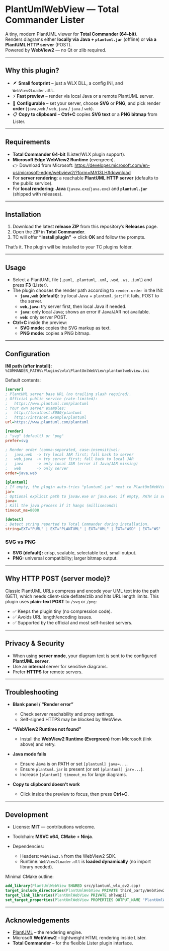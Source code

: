 # PlantUmlWebView — Total Commander Lister

A tiny, modern PlantUML viewer for **Total Commander (64-bit)**.  
Renders diagrams either **locally via Java + `plantuml.jar`** (offline) or **via a PlantUML HTTP server** (POST).  
Powered by **WebView2** — no Qt or zlib required.

---

## Why this plugin?

* 🪶 **Small footprint** – just a WLX DLL, a config INI, and `WebView2Loader.dll`.
* ⚡ **Fast preview** – render via local Java or a remote PlantUML server.
* 🔧 **Configurable** – set your server, choose **SVG** or **PNG**, and pick render **order** (`java,web` / `web,java` / `java` / `web`).
* 📋 **Copy to clipboard** – **Ctrl+C** copies **SVG text** or a **PNG bitmap** from Lister.

---

## Requirements

* **Total Commander 64-bit** (Lister/WLX plugin support).
* **Microsoft Edge WebView2 Runtime** (evergreen).  
  👉 Download from Microsoft: <https://developer.microsoft.com/en-us/microsoft-edge/webview2/?form=MA13LH#download>
* For **server rendering**: a reachable **PlantUML HTTP server** (defaults to the public service).
* For **local rendering**: **Java** (`javaw.exe`/`java.exe`) and **`plantuml.jar`** (shipped with releases).

---

## Installation

1. Download the latest **release ZIP** from this repository’s **Releases** page.
2. Open the ZIP in **Total Commander**.
3. TC will offer **“Install plugin”** → click **OK** and follow the prompts.

That’s it. The plugin will be installed to your TC plugins folder.

---

## Usage

* Select a PlantUML file (`.puml`, `.plantuml`, `.uml`, `.wsd`, `.ws`, `.iuml`) and press **F3** (Lister).
* The plugin chooses the render path according to `render.order` in the INI:
  * **`java,web` (default):** try local Java + `plantuml.jar`; if it fails, POST to the server.
  * **`web,java`:** try server first, then local Java if needed.
  * **`java`:** only local Java; shows an error if Java/JAR not available.
  * **`web`:** only server POST.
* **Ctrl+C** inside the preview:
  * **SVG mode:** copies the SVG markup as text.
  * **PNG mode:** copies a PNG bitmap.

---

## Configuration

**INI path (after install):**  
`%COMMANDER_PATH%\Plugins\wlx\PlantUmlWebView\plantumlwebview.ini`

Default contents:

```ini
[server]
; PlantUML server base URL (no trailing slash required).
; Official public service (rate-limited):
;   https://www.plantuml.com/plantuml
; Your own server examples:
;   http://localhost:8080/plantuml
;   http://intranet.example/plantuml
url=https://www.plantuml.com/plantuml

[render]
; "svg" (default) or "png"
prefer=svg

; Render order (comma-separated, case-insensitive):
;   java,web  -> try local JAR first; fall back to server
;   web,java  -> try server first; fall back to local JAR
;   java      -> only local JAR (error if Java/JAR missing)
;   web       -> only server
order=java,web

[plantuml]
; If empty, the plugin auto-tries "plantuml.jar" next to PlantUmlWebView.wlx64.
jar=
; Optional explicit path to javaw.exe or java.exe; if empty, PATH is searched.
java=
; Kill the java process if it hangs (milliseconds)
timeout_ms=8000

[detect]
; Detect string reported to Total Commander during installation.
string=EXT="PUML" | EXT="PLANTUML" | EXT="UML" | EXT="WSD" | EXT="WS" | EXT="IUML"```

````
### SVG vs PNG

* **SVG (default):** crisp, scalable, selectable text, small output.
* **PNG:** universal compatibility; larger bitmap output.

---

## Why HTTP POST (server mode)?

Classic PlantUML URLs compress and encode your UML text into the path (GET), which needs client-side deflate/zlib and hits URL length limits.
This plugin uses **plain-text POST** to `/svg` or `/png`:

* ✅ Keeps the plugin tiny (no compression code).
* ✅ Avoids URL length/encoding issues.
* ✅ Supported by the official and most self-hosted servers.

---

## Privacy & Security

* When using **server mode**, your diagram text is sent to the configured **PlantUML server**.
* Use an **internal** server for sensitive diagrams.
* Prefer **HTTPS** for remote servers.

---

## Troubleshooting

* **Blank panel / “Render error”**

  * Check server reachability and proxy settings.
  * Self-signed HTTPS may be blocked by WebView.
* **“WebView2 Runtime not found”**

  * Install the **WebView2 Runtime (Evergreen)** from Microsoft (link above) and retry.
* **Java mode fails**

  * Ensure Java is on PATH or set `[plantuml] java=...`.
  * Ensure `plantuml.jar` is present (or set `[plantuml] jar=...`).
  * Increase `[plantuml] timeout_ms` for large diagrams.
* **Copy to clipboard doesn’t work**

  * Click inside the preview to focus, then press **Ctrl+C**.

---

## Development

* License: **MIT** — contributions welcome.
* Toolchain: **MSVC x64**, **CMake + Ninja**.
* Dependencies:

  * Headers: `WebView2.h` from the WebView2 SDK.
  * Runtime: `WebView2Loader.dll` is **loaded dynamically** (no import library needed).

Minimal CMake outline:

```cmake
add_library(PlantUmlWebView SHARED src/plantuml_wlx_ev2.cpp)
target_include_directories(PlantUmlWebView PRIVATE third_party/WebView2/build/native/include)
target_link_libraries(PlantUmlWebView PRIVATE shlwapi)
set_target_properties(PlantUmlWebView PROPERTIES OUTPUT_NAME "PlantUmlWebView" SUFFIX ".wlx64")
```

---

## Acknowledgements

* [PlantUML](https://plantuml.com/) – the rendering engine.
* Microsoft **WebView2** – lightweight HTML rendering inside Lister.
* **Total Commander** – for the flexible Lister plugin interface.
